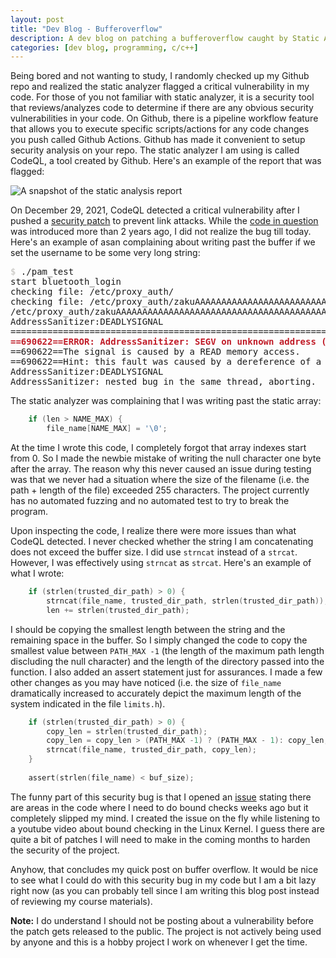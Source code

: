 ```yaml
---
layout: post                                                                    
title: "Dev Blog - Bufferoverflow"
description: A dev blog on patching a bufferoverflow caught by Static Analyzer
categories: [dev blog, programming, c/c++]                                                
---
```


Being bored and not wanting to study, I randomly checked up my Github repo and realized 
the static analyzer flagged a critical vulnerability in my code. For those of you 
not familiar with static analyzer, it is a security tool that reviews/analyzes code 
to determine if there are any obvious security vulnerabilities in your code. On Github, 
there is a pipeline workflow feature that allows you to execute specific scripts/actions 
for any code changes you push called Github Actions. Github has made it convenient to 
setup security analysis on your repo. The static analyzer I am using is called CodeQL, 
a tool created by Github. Here's an example of the report that was flagged:

![A snapshot of the static analysis report](../assets/programming/proxyauth-vul-1.png)

On December 29, 2021, CodeQL detected a critical vulnerability after I pushed a 
[security patch](../link-attack) to prevent link attacks. While the [code in question](https://github.com/zakuArbor/proxyAuth/commit/261a71811778ce05f9cdb5d74c453880e8f314da#diff-7e7373c35f4158c24374d85a683dd8b616b39339e189af44c168354997f5082bR61) 
was introduced more than 2 years ago, I did not realize the bug till today. 
Here's an example of asan complaining about writing past the buffer if we set the username to be some very long string:


<pre class="highlight"><font color="#D0CFCC"><b>$ </b></font>./pam_test 
start bluetooth_login
checking file: /etc/proxy_auth/
checking file: /etc/proxy_auth/zakuAAAAAAAAAAAAAAAAAAAAAAAAAAAAAAAAAAAAAAAAAAAAAAAAAAAAAAAAAAAAAAAAAAAAAAAAAAAAAAAAAAAAAAAAAAAAAAAAAAAAAAAAAAAAAAAAAAAAAAAAAAAAAAAAAAAAAAAAAAAAAAAAAAAAAAAAAAAAAAAAAAAAAAAAAAAAAAAAAAAAAAAAAAAAAAAAAAAAAAAAAAAAAAAAAAAAAAAAAAAAAAAAAAAAAAAAAAA
/etc/proxy_auth/zakuAAAAAAAAAAAAAAAAAAAAAAAAAAAAAAAAAAAAAAAAAAAAAAAAAAAAAAAAAAAAAAAAAAAAAAAAAAAAAAAAAAAAAAAAAAAAAAAAAAAAAAAAAAAAAAAAAAAAAAAAAAAAAAAAAAAAAAAAAAAAAAAAAAAAAAAAAAAAAAAAAAAAAAAAAAAAAAAAAAAAAAAAAAAAAAAAAAAAAAAAAAAAAAAAAAAAAAAAAAAAAAAAAAAAAAAAAAA does not exist
AddressSanitizer:DEADLYSIGNAL
=================================================================
<font color="#C01C28"><b>==690622==ERROR: AddressSanitizer: SEGV on unknown address (pc 0x0000004020af bp 0x4141414141414141 sp 0x7fff57ecf798 T0)</b></font>
==690622==The signal is caused by a READ memory access.
==690622==Hint: this fault was caused by a dereference of a high value address (see register values below).  Dissassemble the provided pc to learn which register was used.
AddressSanitizer:DEADLYSIGNAL
AddressSanitizer: nested bug in the same thread, aborting.
</pre>


The static analyzer was complaining that I was writing past the static array:

```c
    if (len > NAME_MAX) {
        file_name[NAME_MAX] = '\0';
```

At the time I wrote this code, I completely forgot that array indexes start from 0. 
So I made the newbie mistake of writing the null character one byte after the array. 
The reason why this never caused an issue during testing was that we never had a 
situation where the size of the filename (i.e. the path + length of the file) exceeded 255 characters. 
The project currently has no automated fuzzing and no automated test to try to break the program.

Upon inspecting the code, I realize there were more issues than what CodeQL detected. 
I never checked whether the string I am concatenating does not exceed the buffer size. 
I did use `strncat` instead of a `strcat`. However, I was effectively using `strncat` as `strcat`.
Here's an example of what I wrote:

```c
    if (strlen(trusted_dir_path) > 0) {
        strncat(file_name, trusted_dir_path, strlen(trusted_dir_path));
        len += strlen(trusted_dir_path);
```



I should be copying the smallest length between the string and the remaining space in the buffer.
So I simply changed the code to copy the smallest value between `PATH_MAX -1` (the length of the maximum path length discluding the null character) 
and the length of the directory passed into the function. I also added an assert statement just for assurances. 
I made a few other changes as you may have noticed (i.e. the size of `file_name` dramatically increased to accurately depict the maximum length of the system 
indicated in the file `limits.h`).

```c
    if (strlen(trusted_dir_path) > 0) {                                         
        copy_len = strlen(trusted_dir_path);                                    
        copy_len = copy_len > (PATH_MAX -1) ? (PATH_MAX - 1): copy_len; //PATH_MAX includes null-terminator
        strncat(file_name, trusted_dir_path, copy_len);                         
    }                                                                           
                                                                                
    assert(strlen(file_name) < buf_size);     
```

The funny part of this security bug is that I opened an [issue](https://github.com/zakuArbor/proxyAuth/issues/63) stating 
there are areas in the code where I need to do bound checks weeks ago but it completely slipped my mind. I created the issue 
on the fly while listening to a youtube video about bound checking in the Linux Kernel. I guess there are quite a bit of 
patches I will need to make in the coming months to harden the security of the project.

Anyhow, that concludes my quick post on buffer overflow. It would be nice to see what I could do with this 
security bug in my code but I am a bit lazy right now (as you can probably tell since I am writing this blog post instead of 
reviewing my course materials).

**Note:** I do understand I should not be posting about a vulnerability before the patch gets released to the public. The project is not actively being used by anyone and this is a hobby project I work on whenever I get the time.

